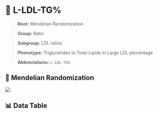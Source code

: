 # 🧪 L-LDL-TG%

> **Root:** Mendelian Randomization

> **Group:** Ratio  

> **Subgroup:** LDL ratios

> **Phenotype:** Triglycerides to Total-Lipids in Large LDL percentage  

> **Abbreviations:** `L-LDL-TG%`

## 🧬 Mendelian Randomization  

<img src="/MR/Figures/Inverse/LhengxianLDLhengxianTGbaifenhao.png"/>


## 📊 Data Table


<CsvTableMRI src="/MR/Data/Inverse/LhengxianLDLhengxianTGbaifenhao.csv"/>
